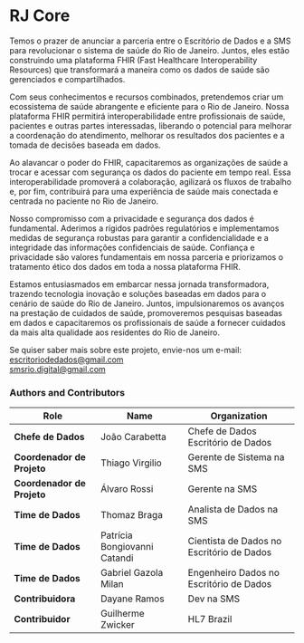 # RJ Core

Temos o prazer de anunciar a parceria entre o Escritório de Dados e a SMS para revolucionar o sistema de saúde do Rio de Janeiro. Juntos, eles estão construindo uma plataforma FHIR (Fast Healthcare Interoperability Resources) que transformará a maneira como os dados de saúde são gerenciados e compartilhados.

Com seus conhecimentos e recursos combinados, pretendemos criar um ecossistema de saúde abrangente e eficiente para o Rio de Janeiro. Nossa plataforma FHIR permitirá interoperabilidade entre profissionais de saúde, pacientes e outras partes interessadas, liberando o potencial para melhorar a coordenação do atendimento, melhorar os resultados dos pacientes e a tomada de decisões baseada em dados.

Ao alavancar o poder do FHIR, capacitaremos as organizações de saúde a trocar e acessar com segurança os dados do paciente em tempo real. Essa interoperabilidade promoverá a colaboração, agilizará os fluxos de trabalho e, por fim, contribuirá para uma experiência de saúde mais conectada e centrada no paciente no Rio de Janeiro.

Nosso compromisso com a privacidade e segurança dos dados é fundamental. Aderimos a rígidos padrões regulatórios e implementamos medidas de segurança robustas para garantir a confidencialidade e a integridade das informações confidenciais de saúde. Confiança e privacidade são valores fundamentais em nossa parceria e priorizamos o tratamento ético dos dados em toda a nossa plataforma FHIR.

Estamos entusiasmados em embarcar nessa jornada transformadora, trazendo tecnologia inovação e soluções baseadas em dados para o cenário de saúde do Rio de Janeiro. Juntos, impulsionaremos os avanços na prestação de cuidados de saúde, promoveremos pesquisas baseadas em dados e capacitaremos os profissionais de saúde a fornecer cuidados da mais alta qualidade aos residentes do Rio de Janeiro.

Se quiser saber mais sobre este projeto, envie-nos um e-mail: <br>
escritoriodedados@gmail.com <br>
smsrio.digital@gmail.com

### Authors and Contributors

| Role  | Name | Organization |
| --- | --- | --- |
| **Chefe de Dados** | João Carabetta | Chefe de Dados Escritório de Dados |
| **Coordenador de Projeto** | Thiago Virgilio | Gerente de Sistema na SMS |
| **Coordenador de Projeto** | Álvaro Rossi | Gerente na SMS |
| **Time de Dados** | Thomaz Braga | Analista de Dados na SMS |
| **Time de Dados** | Patrícia Bongiovanni Catandi | Cientista de Dados no Escritório de Dados |
| **Time de Dados** | Gabriel Gazola Milan | Engenheiro Dados no Escritório de Dados |
| **Contribuidora** | Dayane Ramos | Dev na SMS |
| **Contribuidor** | Guilherme Zwicker | HL7 Brazil |

